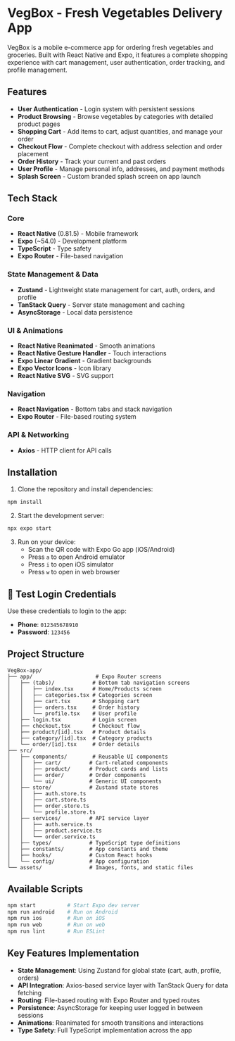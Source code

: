# VegBox - Fresh Vegetables Delivery App

VegBox is a mobile e-commerce app for ordering fresh vegetables and groceries. Built with React Native and Expo, it features a complete shopping experience with cart management, user authentication, order tracking, and profile management.

## Features

- **User Authentication** - Login system with persistent sessions
- **Product Browsing** - Browse vegetables by categories with detailed product pages
- **Shopping Cart** - Add items to cart, adjust quantities, and manage your order
- **Checkout Flow** - Complete checkout with address selection and order placement
- **Order History** - Track your current and past orders
- **User Profile** - Manage personal info, addresses, and payment methods
- **Splash Screen** - Custom branded splash screen on app launch

## Tech Stack

### Core
- **React Native** (0.81.5) - Mobile framework
- **Expo** (~54.0) - Development platform
- **TypeScript** - Type safety
- **Expo Router** - File-based navigation

### State Management & Data
- **Zustand** - Lightweight state management for cart, auth, orders, and profile
- **TanStack Query** - Server state management and caching
- **AsyncStorage** - Local data persistence

### UI & Animations
- **React Native Reanimated** - Smooth animations
- **React Native Gesture Handler** - Touch interactions
- **Expo Linear Gradient** - Gradient backgrounds
- **Expo Vector Icons** - Icon library
- **React Native SVG** - SVG support

### Navigation
- **React Navigation** - Bottom tabs and stack navigation
- **Expo Router** - File-based routing system

### API & Networking
- **Axios** - HTTP client for API calls

## Installation

1. Clone the repository and install dependencies:

```bash
npm install
```

2. Start the development server:

```bash
npx expo start
```

3. Run on your device:
   - Scan the QR code with Expo Go app (iOS/Android)
   - Press `a` to open Android emulator
   - Press `i` to open iOS simulator
   - Press `w` to open in web browser

## 🔑 Test Login Credentials

Use these credentials to login to the app:

- **Phone**: `012345678910`
- **Password**: `123456`

## Project Structure

```
VegBox-app/
├── app/                    # Expo Router screens
│   ├── (tabs)/            # Bottom tab navigation screens
│   │   ├── index.tsx      # Home/Products screen
│   │   ├── categories.tsx # Categories screen
│   │   ├── cart.tsx       # Shopping cart
│   │   ├── orders.tsx     # Order history
│   │   └── profile.tsx    # User profile
│   ├── login.tsx          # Login screen
│   ├── checkout.tsx       # Checkout flow
│   ├── product/[id].tsx   # Product details
│   ├── category/[id].tsx  # Category products
│   └── order/[id].tsx     # Order details
├── src/
│   ├── components/        # Reusable UI components
│   │   ├── cart/         # Cart-related components
│   │   ├── product/      # Product cards and lists
│   │   ├── order/        # Order components
│   │   └── ui/           # Generic UI components
│   ├── store/            # Zustand state stores
│   │   ├── auth.store.ts
│   │   ├── cart.store.ts
│   │   ├── order.store.ts
│   │   └── profile.store.ts
│   ├── services/         # API service layer
│   │   ├── auth.service.ts
│   │   ├── product.service.ts
│   │   └── order.service.ts
│   ├── types/            # TypeScript type definitions
│   ├── constants/        # App constants and theme
│   ├── hooks/            # Custom React hooks
│   └── config/           # App configuration
└── assets/               # Images, fonts, and static files
```

## Available Scripts

```bash
npm start          # Start Expo dev server
npm run android    # Run on Android
npm run ios        # Run on iOS
npm run web        # Run on web
npm run lint       # Run ESLint
```

## Key Features Implementation

- **State Management**: Using Zustand for global state (cart, auth, profile, orders)
- **API Integration**: Axios-based service layer with TanStack Query for data fetching
- **Routing**: File-based routing with Expo Router and typed routes
- **Persistence**: AsyncStorage for keeping user logged in between sessions
- **Animations**: Reanimated for smooth transitions and interactions
- **Type Safety**: Full TypeScript implementation across the app
